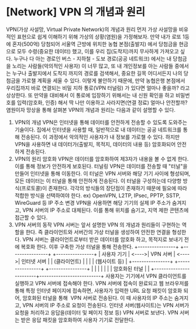 # [Network] VPN 의 개념과 원리

VPN(가상 사설망, Virtual Private Network)의 개념과 원리
먼저 가상 사설망을 비유적인 표현으로 쉽게 이해하기 위해 가상의 상황(염원)을 가정해보자.
만약 내가 로또 1등에 혼자(500억) 당첨되어
서울역 근방에 위치한 농협 본점(출발지)
에서 당첨금을
현금으로 모두 수령(중요한 데이터)
했고, 이를
우리 집(도착지)까지
무사하게 가져오고 싶다.
누구나 다 아는 경로인 버스 - 지하철 - 도보 경로(공공 네트워크)
에서는
내 당첨금을 노리는 사람들(악의적인 사용자)
이 너무 많고, 또 내 개인정보를 아는 사람들 중에서는 누구나 출발지에서 도착지 까지의 경로를 검색해서, 중요한 길목 어디서든지 나의 당첨금을 가로챌 계획을 세울 수 있다.
이렇게 불안하기 때문에, 만약 농협은행 본점에서 우리집까지
바로 연결되는 비밀 지하 통로(VPN 터널링)
가 있다면 얼마나 좋을까? 라고 상상한다. 또 만약을 대비해서 이 통로에 입장하기 위해서는
내 신원 확인을 하고 비밀번호를 입력(암호화, 인증)
해서 딱
나만 이용하고 사라지면(연결 정료)
얼마나 안전할까?
염원이자 망상을 통해 살펴본 VPN의 개념과 원리는 다음과 같이 설명할 수 있다.
1. VPN의 개념
VPN은 인터넷을 통해 데이터를 안전하게 전송할 수 있도록 도와주는 기술이다. 집에서 인터넷을 사용할 때, 일반적으로 내 데이터는 공공 네트워크를 통해 전송된다. 이 과정에서 악의적인 사용자가 내 정보를 가로챌 수 있다. 하지만 VPN을 사용하면 내 데이터가(출발지, 목적지, 데이터의 내용 등) 암호화되어 안전하게 전송된다.
2. VPN의 원리
암호화
VPN은 데이터를 암호화하여 제3자가 내용을 볼 수 없게 한다. 이를 통해 정보가 안전하게 보호된다.
터널링
VPN은 데이터를 전송할 때 "터널"을 만들어 인터넷을 통해 이동한다. 이 터널은 VPN 서버와 해당 기기 사이에 형성되며, 모든 데이터는 이 터널을 통해 안전하게 전송된다.
이 터널을 구성하는데 다양항 방식(프로토콜)이 존재한다. 각각의 방식들의 장단점이 존재하기 때문에 필요에 따라 적합한 방식을 선택하여야 한다.
ex) OpenVPN, L2TP, IPsec, PPTP, SSTP, WireGuard 등
IP 주소 변경
VPN을 사용하면 해당 기기의 실제 IP 주소가 숨겨지고, VPN 서버의 IP 주소로 대체된다. 이를 통해 위치를 숨기고, 지역 제한 콘텐츠에 접근할 수 있다.
3. VPN 서버의 동작
VPN 서버는 앞서 설명한 VPN 의 개념과 원리들이 구현하는 역할을 한다. 즉 클라이언트와 서버간의 가상 터널을 생성하여 안전한 연결을 형성한다.
VPN 서버는 클라이언트로부터 받은 데이터를 암호화 하고, 목적지로 보내기 전에 복호화 한다. 이후 구축한 가상 터널을 통해 전송한다.
+----------------+       +----------------+       +----------------+
|   사용자 기기  | <---->|    VPN 서버    | <---->|   인터넷 서버   |
| (클라이언트)   |       |                |       | (웹사이트 등)   |
+----------------+       +----------------+       +----------------+
        |                         |                         |
        |                         |                         |
        |   암호화된 터널         |                         |
        +------------------------+--------------------------+
사용자는 기기에서 VPN 클라이언트를 실행하고 VPN 서버에 접속해야 한다. VPN 서버에 접속이 완료되고 웹 브라우저를 통해 특정 인터넷 페이지에 접속하면, 사용자가 입력한 URL 요청 패킷이 암호화 되어, 암호화된 터널을 통해  VPN 서버로 전송된다. 이 때 사용자의 IP 주소는 숨겨지고, VPN 서버의 IP 주소로 요청이 전송된다.
인터넷 서버(웹사이트)는 VPN 서버가 요청을 처리하고 응답을(데이터 및 페이지 정보 등) VPN 서버로 보낸다. VPN 서버는 받은 응답 패킷을 암호화하여 사용자 기기로 전달한다.